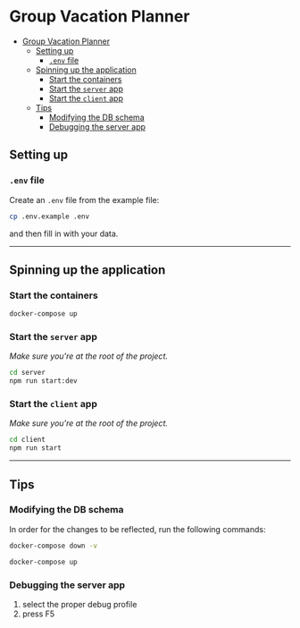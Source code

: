 # Group Vacation Planner

- [Group Vacation Planner](#group-vacation-planner)
  - [Setting up](#setting-up)
    - [`.env` file](#env-file)
  - [Spinning up the application](#spinning-up-the-application)
    - [Start the containers](#start-the-containers)
    - [Start the `server` app](#start-the-server-app)
    - [Start the `client` app](#start-the-client-app)
  - [Tips](#tips)
    - [Modifying the DB schema](#modifying-the-db-schema)
    - [Debugging the server app](#debugging-the-server-app)

## Setting up

### `.env` file

Create an `.env` file from the example file:

```bash
cp .env.example .env
```

and then fill in with your data.

---

## Spinning up the application

### Start the containers

```bash
docker-compose up
```

### Start the `server` app

*Make sure you're at the root of the project.*

```bash
cd server
npm run start:dev
```

### Start the `client` app

*Make sure you're at the root of the project.*

```bash
cd client
npm run start
```

---

## Tips

### Modifying the DB schema

In order for the changes to be reflected, run the following commands:

```bash
docker-compose down -v
```

```bash
docker-compose up
```

### Debugging the server app

1. select the proper debug profile
2. press F5